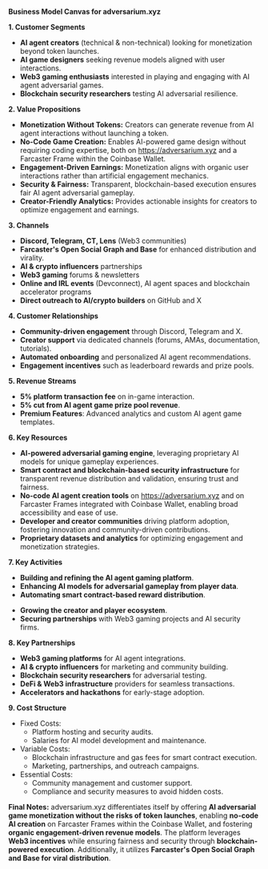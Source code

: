 **Business Model Canvas for adversarium.xyz**

**1. Customer Segments**
- **AI agent creators** (technical & non-technical) looking for monetization beyond token launches.
- **AI game designers** seeking revenue models aligned with user interactions.
- **Web3 gaming enthusiasts** interested in playing and engaging with AI agent adversarial games.
- **Blockchain security researchers** testing AI adversarial resilience.

**2. Value Propositions**
- **Monetization Without Tokens:** Creators can generate revenue from AI agent interactions without launching a token.
- **No-Code Game Creation:** Enables AI-powered game design without requiring coding expertise, both on https://adversarium.xyz and a Farcaster Frame within the Coinbase Wallet.
- **Engagement-Driven Earnings:** Monetization aligns with organic user interactions rather than artificial engagement mechanics.
- **Security & Fairness:** Transparent, blockchain-based execution ensures fair AI agent adversarial gameplay.
- **Creator-Friendly Analytics:** Provides actionable insights for creators to optimize engagement and earnings.

**3. Channels**
- **Discord, Telegram, CT, Lens** (Web3 communities)
- **Farcaster's Open Social Graph and Base** for enhanced distribution and virality.
- **AI & crypto influencers** partnerships
- **Web3 gaming** forums & newsletters
- **Online and IRL events** (Devconnect), AI agent spaces and blockchain accelerator programs
- **Direct outreach to AI/crypto builders** on GitHub and X

**4. Customer Relationships**
- **Community-driven engagement** through Discord, Telegram and X.
- **Creator support** via dedicated channels (forums, AMAs, documentation, tutorials).
- **Automated onboarding** and personalized AI agent recommendations.
- **Engagement incentives** such as leaderboard rewards and prize pools.

**5. Revenue Streams**
- **5% platform transaction fee** on in-game interaction.
- **5% cut from AI agent game prize pool revenue**.
- **Premium Features**: Advanced analytics and custom AI agent game templates.
<!-- - **Sponsored AI Challenges:** Partnerships with blockchain security firms to stress-test AI adversarial resilience. -->

**6. Key Resources**
- **AI-powered adversarial gaming engine**, leveraging proprietary AI models for unique gameplay experiences.
- **Smart contract and blockchain-based security infrastructure** for transparent revenue distribution and validation, ensuring trust and fairness.
- **No-code AI agent creation tools** on https://adversarium.xyz and on Farcaster Frames integrated with Coinbase Wallet, enabling broad accessibility and ease of use.
- **Developer and creator communities** driving platform adoption, fostering innovation and community-driven contributions.
- **Proprietary datasets and analytics** for optimizing engagement and monetization strategies.

**7. Key Activities**
- **Building and refining the AI agent gaming platform**.
- **Enhancing AI models for adversarial gameplay from player data**.
- **Automating smart contract-based reward distribution**.
<!-- - **Integrating Farcaster Frames and leveraging its Open Social Graph and Base:** Supporting game creation via Coinbase Wallet and driving distribution and virality. -->
- **Growing the creator and player ecosystem**.
- **Securing partnerships** with Web3 gaming projects and AI security firms.

**8. Key Partnerships**
- **Web3 gaming platforms** for AI agent integrations.
- **AI & crypto influencers** for marketing and community building.
- **Blockchain security researchers** for adversarial testing.
- **DeFi & Web3 infrastructure** providers for seamless transactions.
- **Accelerators and hackathons** for early-stage adoption.

**9. Cost Structure**
- Fixed Costs:
  - Platform hosting and security audits.
  - Salaries for AI model development and maintenance.
- Variable Costs:
  - Blockchain infrastructure and gas fees for smart contract execution.
  - Marketing, partnerships, and outreach campaigns.
- Essential Costs:
  - Community management and customer support.
  - Compliance and security measures to avoid hidden costs.

**Final Notes:**
adversarium.xyz differentiates itself by offering **AI adversarial game monetization without the risks of token launches**, enabling **no-code AI creation** on Farcaster Frames within the Coinbase Wallet, and fostering **organic engagement-driven revenue models**. The platform leverages **Web3 incentives** while ensuring fairness and security through **blockchain-powered execution**. Additionally, it utilizes **Farcaster's Open Social Graph and Base for viral distribution**.

